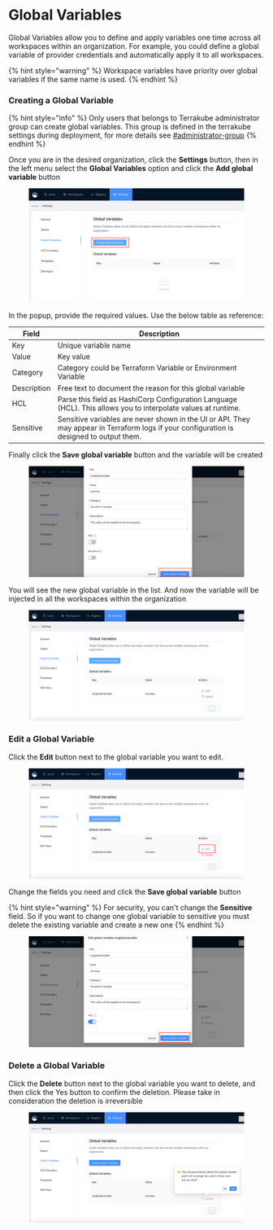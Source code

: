 # Global Variables

Global Variables allow you to define and apply variables one time across all workspaces within an organization. For example, you could define a global variable of provider credentials and automatically apply it to all workspaces.

{% hint style="warning" %}
Workspace variables have priority over global variables if the same name is used.
{% endhint %}

### Creating a Global Variable

{% hint style="info" %}
Only users that belongs to Terrakube administrator group can create global variables. This group is defined in the terrakube settings during deployment, for more details see [#administrator-group](../../getting-started/security.md#administrator-group "mention")
{% endhint %}

Once you are in the desired organization, click the **Settings** button, then in the left menu select the **Global Variables** option and click the **Add global variable** button

<figure><img src="../../.gitbook/assets/image (5) (1).png" alt=""><figcaption></figcaption></figure>

In the popup, provide the required values. Use the below table as reference:

| Field       | Description                                                                                                                               |
| ----------- | ----------------------------------------------------------------------------------------------------------------------------------------- |
| Key         | Unique variable name                                                                                                                      |
| Value       | Key value                                                                                                                                 |
| Category    | Category could be Terraform Variable or Environment Variable                                                                              |
| Description | Free text to document the reason for this global variable                                                                                 |
| HCL         | Parse this field as HashiCorp Configuration Language (HCL). This allows you to interpolate values at runtime.                             |
| Sensitive   | Sensitive variables are never shown in the UI or API. They may appear in Terraform logs if your configuration is designed to output them. |

Finally click the **Save global variable** button and the variable will be created

<figure><img src="../../.gitbook/assets/image (4) (1) (1).png" alt=""><figcaption></figcaption></figure>

You will see the new global variable in the list. And now the variable will be injected in all the workspaces within the organization

<figure><img src="../../.gitbook/assets/image (8) (1).png" alt=""><figcaption></figcaption></figure>

### Edit a Global Variable

Click the **Edit** button next to the global variable you want to edit.

<figure><img src="../../.gitbook/assets/image (1) (6) (1).png" alt=""><figcaption></figcaption></figure>

Change the fields you need and click the **Save global variable** button

{% hint style="warning" %}
For security, you can't change the **Sensitive** field. So if you want to change one global variable to sensitive you must delete the existing variable and create a new one
{% endhint %}

<figure><img src="../../.gitbook/assets/image (2) (5).png" alt=""><figcaption></figcaption></figure>

### Delete a Global Variable

Click the **Delete** button next to the global variable you want to delete, and then click the Yes button to confirm the deletion. Please take in consideration the deletion is irreversible

<figure><img src="../../.gitbook/assets/image (10).png" alt=""><figcaption></figcaption></figure>
